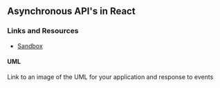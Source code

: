 ## Asynchronous API's in React

### Links and Resources
* [Sandbox](https://codesandbox.io/s/xpx8x3yrvw)


#### UML
Link to an image of the UML for your application and response to events
